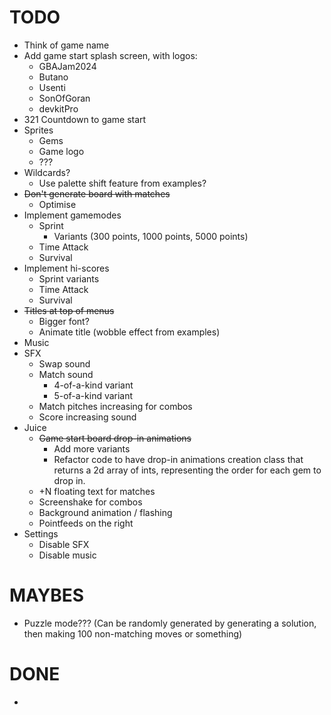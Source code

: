 # TODO
* Think of game name
* Add game start splash screen, with logos:
    * GBAJam2024
    * Butano
    * Usenti
    * SonOfGoran
    * devkitPro
* 321 Countdown to game start
* Sprites
    * Gems
    * Game logo
    * ???
* Wildcards?
    * Use palette shift feature from examples?
* ~~Don't generate board with matches~~
    * Optimise
* Implement gamemodes
    * Sprint
        * Variants (300 points, 1000 points, 5000 points)
    * Time Attack
    * Survival
* Implement hi-scores
    * Sprint variants
    * Time Attack
    * Survival
* ~~Titles at top of menus~~
    * Bigger font?
    * Animate title (wobble effect from examples)
* Music
* SFX
    * Swap sound
    * Match sound
        * 4-of-a-kind variant
        * 5-of-a-kind variant
    * Match pitches increasing for combos
    * Score increasing sound
* Juice
    * ~~Game start board drop-in animations~~
        * Add more variants
        * Refactor code to have drop-in animations creation class that returns a 2d array of ints, representing the order for each gem to drop in.
    * +N floating text for matches
    * Screenshake for combos
    * Background animation / flashing
    * Pointfeeds on the right
* Settings
    * Disable SFX
    * Disable music

# MAYBES
* Puzzle mode??? (Can be randomly generated by generating a solution, then making 100 non-matching moves or something)


# DONE
* 